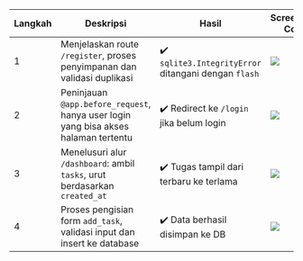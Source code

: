 | Langkah | Deskripsi                                                                           | Hasil                                                | Screenshot Code                           | Screenshot Tampilan                     |
| ------- | ----------------------------------------------------------------------------------- | ---------------------------------------------------- | ----------------------------------------- | --------------------------------------- |
| 1       | Menjelaskan route `/register`, proses penyimpanan dan validasi duplikasi            | ✔️ `sqlite3.IntegrityError` ditangani dengan `flash` | ![](screenshots/code_walk_register.png)   | ![](screenshots/ui_register_error.png)  |
| 2       | Peninjauan `@app.before_request`, hanya user login yang bisa akses halaman tertentu | ✔️ Redirect ke `/login` jika belum login             | ![](screenshots/code_before_request.png)  | ![](screenshots/ui_redirect_login.png)  |
| 3       | Menelusuri alur `/dashboard`: ambil `tasks`, urut berdasarkan `created_at`          | ✔️ Tugas tampil dari terbaru ke terlama              | ![](screenshots/code_dashboard_query.png) | ![](screenshots/ui_dashboard_tasks.png) |
| 4       | Proses pengisian form `add_task`, validasi input dan insert ke database             | ✔️ Data berhasil disimpan ke DB                      | ![](screenshots/code_form_add.png)        | ![](screenshots/ui_form_add.png)        |
